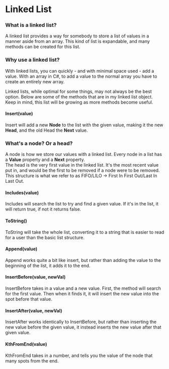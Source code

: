 # Linked List

### What is a linked list?  
  
A linked list provides a way for somebody to store a list of values in a manner aside from an array. This kind of list is expandable, and many methods can be created for this list.  
  
### Why use a linked list?  
  
With linked lists, you can quickly - and with minimal space used - add a value. With an array in C#, to add a value to the normal array you have to create an entirely new array.  
  
Linked lists, while optimal for some things, may not always be the best option. Below are some of the methods that are in my linked list object.  
Keep in mind, this list will be growing as more methods become useful.  

#### Insert(value)  
Insert will add a new **Node** to the list with the given value, making it the new **Head**, and the old Head the **Next** value.  
  
### What's a node? Or a head?  
  
A node is how we store our values with a linked list. Every node in a list has a **Value** property and a **Next** property.  
The head is the very first value in the linked list. It's the most recent value put in, and would be the first to be removed if a node were to be removed.  
This structure is what we refer to as FIFO/LILO -> First In First Out/Last In Last Out.
  
#### Includes(value)  
Includes will search the list to try and find a given value. If it's in the list, it will return true, if not it returns false.  
  
#### ToString()  
ToString will take the whole list, converting it to a string that is easier to read for a user than the basic list structure.  
  
#### Append(value)  
Append works quite a bit like insert, but rather than adding the value to the beginning of the list, it adds it to the end.  
  
#### InsertBefore(value, newVal)  
InsertBefore takes in a value and a new value. First, the method will search for the first value. Then when it finds it, it will insert the new value into the spot before that value.  
  
#### InsertAfter(value, newVal)  
InsertAfter works identically to InsertBefore, but rather than inserting the new value before the given value, it instead inserts the new value after that given value.  
  
#### KthFromEnd(value)  
KthFromEnd takes in a number, and tells you the value of the node that many spots from the end.  
  